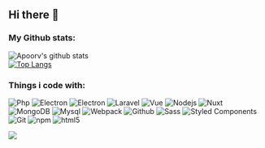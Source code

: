 ## Hi there 👋

### My Github stats:
![Apoorv's github stats](https://github-readme-stats.vercel.app/api?username=mughu94&show_icons=true&title_color=000&icon_color=8ac926&text_color=000&bg_color=fff&hide=[%22stars%22])
<br/>
[![Top Langs](https://github-readme-stats.vercel.app/api/top-langs/?username=mughu94&layout=compact&text_color=000&bg_color=fff)](https://github.com/anuraghazra/github-readme-stats)


### Things i code with:

<p>
  <img alt="Php" src="https://img.shields.io/badge/-PHP-blue?style=flat-square&logo=php&logoColor=white" />
  <img alt="Electron" src="https://img.shields.io/badge/-Electron-45b8d8?style=flat-square&logo=electron&logoColor=white" />
  <img alt="Electron" src="https://img.shields.io/badge/-Flutter-blue?style=flat-square&logo=flutter&logoColor=white" />
  <img alt="Laravel" src="https://img.shields.io/badge/-Laravel-red?style=flat-square&logo=laravel&logoColor=white" />
  <img alt="Vue" src="https://img.shields.io/badge/-Vuejs-43853d?style=flat-square&logo=vue.js&logoColor=white" />
  <img alt="Nodejs" src="https://img.shields.io/badge/-Nodejs-43853d?style=flat-square&logo=Node.js&logoColor=white" />
  <img alt="Nuxt" src="https://img.shields.io/badge/-Nuxt-795548?style=flat-square&logo=Nuxt.js&logoColor=white" />
  <img alt="MongoDB" src="https://img.shields.io/badge/-MongoDB-13aa52?style=flat-square&logo=mongodb&logoColor=white" />
  <img alt="Mysql" src="https://img.shields.io/badge/-Mysql-9C27B0?style=flat-square&logo=mysql&logoColor=white" />
  <img alt="Webpack" src="https://img.shields.io/badge/-Webpack-8DD6F9?style=flat-square&logo=webpack&logoColor=white" /> 
  <img alt="Github" src="https://img.shields.io/badge/-Github-2088FF?style=flat-square&logo=github&logoColor=white" />
  <img alt="Sass" src="https://img.shields.io/badge/-Sass-CC6699?style=flat-square&logo=sass&logoColor=white" />
  <img alt="Styled Components" src="https://img.shields.io/badge/-Styled_Components-db7092?style=flat-square&logo=styled-components&logoColor=white" />
  <img alt="Git" src="https://img.shields.io/badge/-Git-F05032?style=flat-square&logo=git&logoColor=white" />
  <img alt="npm" src="https://img.shields.io/badge/-NPM-CB3837?style=flat-square&logo=npm&logoColor=white" />
  <img alt="html5" src="https://img.shields.io/badge/-HTML5-E34F26?style=flat-square&logo=html5&logoColor=white" />
</p>


![](https://komarev.com/ghpvc/?username=mughu94)

